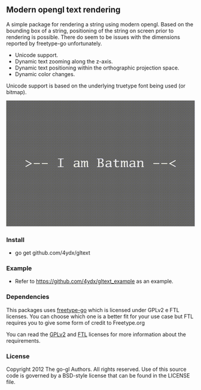 ## Modern opengl text rendering 

A simple package for rendering a string using modern opengl.  Based on the bounding
box of a string, positioning of the string on screen prior to rendering is possible.
There do seem to be issues with the dimensions reported by freetype-go unfortunately.

- Unicode support.
- Dynamic text zooming along the z-axis.
- Dynamic text positioning within the orthographic projection space.
- Dynamic color changes.

Unicode support is based on the underlying truetype font being used (or bitmap).

![Alt text](/example.gif?raw=true "Simple Screenshot")

### Install

* go get github.com/4ydx/gltext

### Example

* Refer to https://github.com/4ydx/gltext_example as an example.

### Dependencies

This packages uses [freetype-go](https://code.google.com/p/freetype-go) which is licensed 
under GPLv2 e FTL licenses. You can choose which one is a better fit for your 
use case but FTL requires you to give some form of credit to Freetype.org

You can read the [GPLv2](https://code.google.com/p/freetype-go/source/browse/licenses/gpl.txt)
and [FTL](https://code.google.com/p/freetype-go/source/browse/licenses/ftl.txt)
licenses for more information about the requirements.

### License

Copyright 2012 The go-gl Authors. All rights reserved.
Use of this source code is governed by a BSD-style
license that can be found in the LICENSE file.

